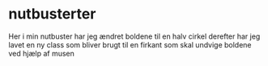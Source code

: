 # nutbusterter 
Her i min nutbuster har jeg ændret boldene til en halv cirkel derefter har jeg lavet en ny class som bliver brugt til en firkant som skal undvige boldene ved hjælp af musen
